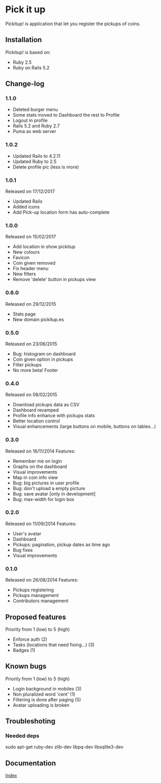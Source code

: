 # Pick it up
Pickitup! is application that let you register the pickups of coins.

## Installation
Pickitup! is based on:
 * Ruby 2.5
 * Ruby on Rails 5.2

## Change-log
### 1.1.0
 * Deleted burger menu
 * Some stats moved to Dashboard the rest to Profile
 * Logout in profile
 * Rails 5.2 and Ruby 2.7
 * Puma as web server

### 1.0.2
 * Updated Rails to 4.2.11
 * Updated Ruby to 2.5
 * Delete profile pic (less is more)

### 1.0.1
Released on 17/12/2017
 * Updated Rails
 * Added icons
 * Add Pick-up location form has auto-complete

### 1.0.0
Released on 15/02/2017
 * Add location in show pickitup
 * New colours
 * Favicon
 * Coin given removed
 * Fix header menu
 * New filters
 * Remove 'delete' button in pickups view

### 0.6.0
Released on 29/12/2015
 * Stats page
 * New domain pickitup.es

### 0.5.0
Released on 23/06/2015
 * Bug: histogram on dashboard
 * Coin given option in pickups
 * Filter pickups
 * No more beta! Footer

### 0.4.0
Released on 08/02/2015
 * Download pickups data as CSV
 * Dashboard revamped
 * Profile info enhance with pickups stats
 * Better location control
 * Visual enhancements (large buttons on mobile, buttons on tables...)

### 0.3.0
Released on 16/11/2014
Features:
 * Remember me on login
 * Graphs on the dashboard
 * Visual improvements
 * Map in coin info view
 * Bug: big pictures in user profile
 * Bug: don't upload a empty picture
 * Bug: save avatar [only in development]
 * Bug: max-width for login box

### 0.2.0
Released on 11/09/2014
Features:
 * User's avatar
 * Dashboard
 * Pickups: pagination, pickup dates as time ago
 * Bug fixes
 * Visual improvements

### 0.1.0
Released on 26/08/2014
Features:
 * Pickups registering
 * Pickups management
 * Contributors management

## Proposed features
Priority from 1 (low) to 5 (high)
 * Enforce auth (2)
 * Tasks (locations that need fixing...) (3)
 * Badges (1)

## Known bugs
Priority from 1 (low) to 5 (high)
 * Login background in mobiles (3)
 * Non pluralized word 'cent' (1)
 * Filtering is done after paging (5)
 * Avatar uploading is broken

## Troubleshoting

### Needed deps
sudo apt-get ruby-dev zlib-dev libpq-dev libsqlite3-dev

## Documentation
[Index](doc/readme.md)
